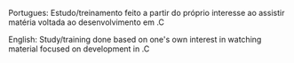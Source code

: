 Portugues: Estudo/treinamento feito a partir do próprio interesse ao assistir matéria voltada ao desenvolvimento em .C

English: Study/training done based on one's own interest in watching material focused on development in .C
